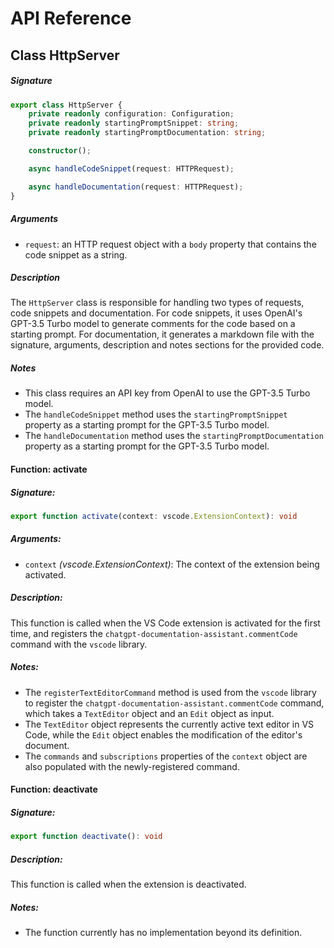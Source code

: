 # API Reference

## Class HttpServer

##### Signature
```typescript
export class HttpServer {
    private readonly configuration: Configuration;
    private readonly startingPromptSnippet: string;
    private readonly startingPromptDocumentation: string;

    constructor();

    async handleCodeSnippet(request: HTTPRequest);

    async handleDocumentation(request: HTTPRequest);
}
```

##### Arguments
- `request`: an HTTP request object with a `body` property that contains the code snippet as a string.

##### Description
The `HttpServer` class is responsible for handling two types of requests, code snippets and documentation. For code snippets, it uses OpenAI's GPT-3.5 Turbo model to generate comments for the code based on a starting prompt. For documentation, it generates a markdown file with the signature, arguments, description and notes sections for the provided code.

##### Notes
- This class requires an API key from OpenAI to use the GPT-3.5 Turbo model.
- The `handleCodeSnippet` method uses the `startingPromptSnippet` property as a starting prompt for the GPT-3.5 Turbo model.
- The `handleDocumentation` method uses the `startingPromptDocumentation` property as a starting prompt for the GPT-3.5 Turbo model.

#### Function: activate

##### Signature:
```typescript
export function activate(context: vscode.ExtensionContext): void
```

##### Arguments:
- `context` _(vscode.ExtensionContext)_: The context of the extension being activated.

##### Description:
This function is called when the VS Code extension is activated for the first time, and registers the `chatgpt-documentation-assistant.commentCode` command with the `vscode` library.

##### Notes:
- The `registerTextEditorCommand` method is used from the `vscode` library to register the `chatgpt-documentation-assistant.commentCode` command, which takes a `TextEditor` object and an `Edit` object as input.
- The `TextEditor` object represents the currently active text editor in VS Code, while the `Edit` object enables the modification of the editor's document.
- The `commands` and `subscriptions` properties of the `context` object are also populated with the newly-registered command. 

#### Function: deactivate

##### Signature:
```typescript
export function deactivate(): void
```

##### Description:
This function is called when the extension is deactivated.

##### Notes:
- The function currently has no implementation beyond its definition.